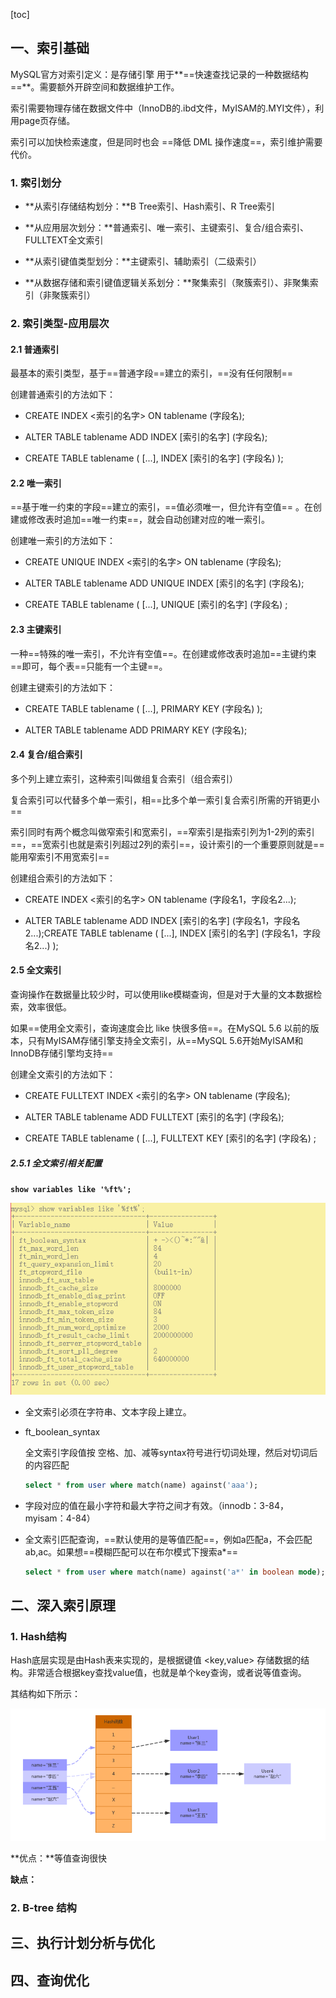 

[toc]

## 一、索引基础

MySQL官方对索引定义：是存储引擎 用于**==快速查找记录的一种数据结构==**。需要额外开辟空间和数据维护工作。

索引需要物理存储在数据文件中（InnoDB的.ibd文件，MyISAM的.MYI文件），利用page页存储。

索引可以加快检索速度，但是同时也会 ==降低 DML 操作速度==，索引维护需要代价。



### 1. 索引划分

- **从索引存储结构划分：**B Tree索引、Hash索引、R Tree索引

- **从应用层次划分：**普通索引、唯一索引、主键索引、复合/组合索引、FULLTEXT全文索引

- **从索引键值类型划分：**主键索引、辅助索引（二级索引）

- **从数据存储和索引键值逻辑关系划分：**聚集索引（聚簇索引）、非聚集索引（非聚簇索引）



### 2. 索引类型-应用层次

#### 2.1 普通索引

最基本的索引类型，基于==普通字段==建立的索引，==没有任何限制==

创建普通索引的方法如下：

- CREATE INDEX <索引的名字> ON tablename (字段名);

- ALTER TABLE tablename ADD INDEX [索引的名字] (字段名);

- CREATE TABLE tablename ( [...], INDEX [索引的名字] (字段名) );



#### 2.2 唯一索引

==基于唯一约束的字段==建立的索引，==值必须唯一，但允许有空值== 。在创建或修改表时追加==唯一约束==，就会自动创建对应的唯一索引。

创建唯一索引的方法如下：

- CREATE UNIQUE INDEX <索引的名字> ON tablename (字段名);

- ALTER TABLE tablename ADD UNIQUE INDEX [索引的名字] (字段名);

- CREATE TABLE tablename ( [...], UNIQUE [索引的名字] (字段名) ;



#### 2.3 主键索引

一种==特殊的唯一索引，不允许有空值==。在创建或修改表时追加==主键约束==即可，每个表==只能有一个主键==。

创建主键索引的方法如下：

- CREATE TABLE tablename ( [...], PRIMARY KEY (字段名) );

- ALTER TABLE tablename ADD PRIMARY KEY (字段名);



#### 2.4 复合/组合索引

多个列上建立索引，这种索引叫做组复合索引（组合索引）

复合索引可以代替多个单一索引，相==比多个单一索引复合索引所需的开销更小==

索引同时有两个概念叫做窄索引和宽索引，==窄索引是指索引列为1-2列的索引==，==宽索引也就是索引列超过2列的索引==，设计索引的一个重要原则就是==能用窄索引不用宽索引==

创建组合索引的方法如下：

- CREATE INDEX <索引的名字> ON tablename (字段名1，字段名2...);

- ALTER TABLE tablename ADD INDEX [索引的名字] (字段名1，字段名2...);CREATE TABLE tablename ( [...], INDEX [索引的名字] (字段名1，字段名2...) );



#### 2.5 全文索引

查询操作在数据量比较少时，可以使用like模糊查询，但是对于大量的文本数据检索，效率很低。

如果==使用全文索引，查询速度会比 like 快很多倍==。在MySQL 5.6 以前的版本，只有MyISAM存储引擎支持全文索引，从==MySQL 5.6开始MyISAM和InnoDB存储引擎均支持==

创建全文索引的方法如下：

- CREATE FULLTEXT INDEX <索引的名字> ON tablename (字段名);

- ALTER TABLE tablename ADD FULLTEXT [索引的名字] (字段名);

- CREATE TABLE tablename ( [...], FULLTEXT KEY [索引的名字] (字段名) ;

##### 2.5.1 全文索引相关配置

**`show variables like '%ft%';`**

![image-20210914113607692](images/image-20210914113607692.png)

- 全文索引必须在字符串、文本字段上建立。

- ft_boolean_syntax

  全文索引字段值按 空格、加、减等syntax符号进行切词处理，然后对切词后的内容匹配

  ```sql
  select * from user where match(name) against('aaa');
  ```

- 字段对应的值在最小字符和最大字符之间才有效。（innodb：3-84，myisam：4-84）

- 全文索引匹配查询，==默认使用的是等值匹配==，例如a匹配a，不会匹配ab,ac。如果想==模糊匹配可以在布尔模式下搜索a*==

  ```sql
  select * from user where match(name) against('a*' in boolean mode);
  ```







## 二、深入索引原理

### 1. Hash结构

Hash底层实现是由Hash表来实现的，是根据键值 <key,value> 存储数据的结构。非常适合根据key查找value值，也就是单个key查询，或者说等值查询。

其结构如下所示：

![image-20210918150824099](images/image-20210918150824099.png)

**优点：**等值查询很快

**缺点：**







### 2. B-tree 结构





## 三、执行计划分析与优化







## 四、查询优化







